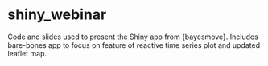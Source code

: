 # shiny_webinar

Code and slides used to present the Shiny app from {bayesmove}. Includes bare-bones app to focus on feature of reactive time series plot and updated leaflet map.